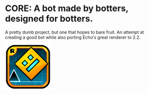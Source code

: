# CORE: A bot made by botters, designed for botters.
A pretty dumb project, but one that hopes to bare fruit. An attempt at creating a good bot while also porting Echo's great renderer to 2.2.

<img src="logo.png" width="150" alt="the mod's logo" />
